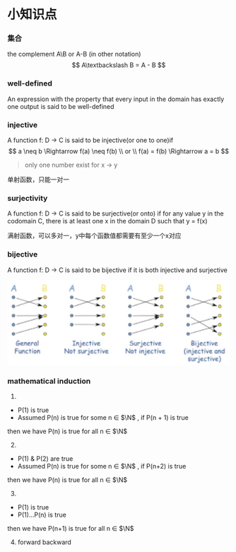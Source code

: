 # 小知识点

### 集合

the complement A\B or A-B (in other notation)
$$
A\textbackslash B = A - B
$$

### well-defined

An expression with the property that every input in the domain has exactly one output is said to be well-defined

### injective

A function f: D -> C is said to be injective(or one to one)if
$$
a \neq b \Rightarrow f(a) \neq f(b)
\\
or
\\
f(a) = f(b) \Rightarrow a = b
$$

> only one number exist for x -> y

单射函数，只能一对一

### surjectivity

A function f: D -> C is said to be surjective(or onto) if for any value y in the codomain C, there is at least one x in the domain D such that y = f(x)

满射函数，可以多对一，y中每个函数值都需要有至少一个x对应

### bijective

A function f: D -> C is said to be bijective if it is both injective and surjective

<img src=".assets/image-20240226153611296.png" alt="image-20240226153611296" style="zoom:50%;" />

### mathematical induction

1. 

* P(1) is true
* Assumed P(n) is true for some n $\in$ $\N$ , if P(n + 1) is true

then we have P(n) is true for all n $\in$ $\N$ 

2. 

* P(1) & P(2) are true
* Assumed P(n) is true for some n $\in$ $\N$ , if P(n+2) is true

then we have P(n) is true for all n $\in$ $\N$ 

3. 

* P(1) is true
* P(1)...P(n) is true

then we have P(n+1) is true for all n $\in$ $\N$

4. forward backward

